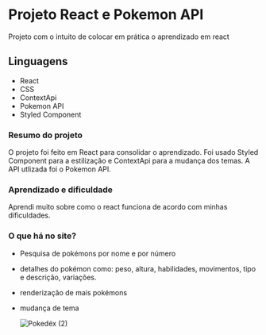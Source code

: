 # Projeto React e Pokemon API

Projeto com o intuito de colocar em prática o aprendizado em react 

## Linguagens

- React
- CSS
- ContextApi
- Pokemon API
- Styled Component

### Resumo do projeto
O projeto foi feito em React para consolidar o aprendizado. Foi usado Styled Component para a estilização e ContextApi para a mudança dos temas. A API utlizada foi o Pokemon API. 

### Aprendizado e dificuldade
 Aprendi muito sobre como o react funciona de acordo com minhas dificuldades. 

### O que há no site? 
- Pesquisa de pokémons por nome e por número
- detalhes do pokémon como: peso, altura, habilidades, movimentos, tipo e descrição, variações. 
- renderização de mais pokémons
- mudança de tema

  ![Pokedéx (2)](https://github.com/user-attachments/assets/070b1343-5da1-4dc7-b953-ddfd8a8de088)
